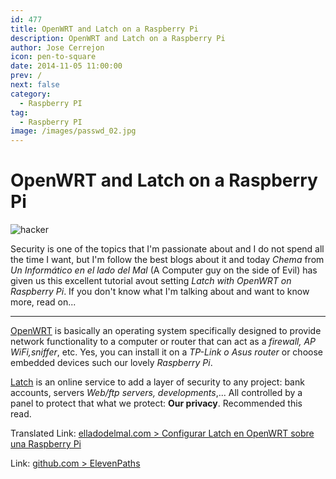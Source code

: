 ```yaml
---
id: 477
title: OpenWRT and Latch on a Raspberry Pi
description: OpenWRT and Latch on a Raspberry Pi
author: Jose Cerrejon
icon: pen-to-square
date: 2014-11-05 11:00:00
prev: /
next: false
category:
  - Raspberry PI
tag:
  - Raspberry PI
image: /images/passwd_02.jpg
---
```


# OpenWRT and Latch on a Raspberry Pi

![hacker](/images/passwd_02.jpg)

Security is one of the topics that I'm passionate about and I do not spend all the time I want, but I'm follow the best blogs about it and today *Chema* from *Un Inform&aacute;tico en el lado del Mal* (A Computer guy on the side of Evil) has given us this excellent tutorial avout setting *Latch with OpenWRT on Raspberry Pi*. If you don't know what I'm talking about and want to know more, read on...

- - -
[OpenWRT](https://openwrt.org) is basically an operating system specifically designed to provide network functionality to a computer or router that can act as a *firewall, AP WiFi,sniffer*, etc. Yes, you can install it on a *TP-Link o Asus router* or choose embedded devices such our lovely *Raspberry Pi*. 


[Latch](https://latch.elevenpaths.com/www/service.html) is an online service to add a layer of security to any project: bank accounts, servers *Web/ftp  servers, developments*,... All controlled by a panel to protect that what we protect: **Our privacy**. Recommended this read.

Translated Link: [elladodelmal.com > Configurar Latch en OpenWRT sobre una Raspberry Pi](https://translate.google.com/translate?sl=es&tl=en&js=y&prev=_t&hl=es&ie=UTF-8&u=http%3A%2F%2Fwww.elladodelmal.com%2F2014%2F11%2Fconfigurar-latch-en-openwrt-sobre-una.html&edit-text=)

Link: [github.com > ElevenPaths](https://github.com/ElevenPaths/)
